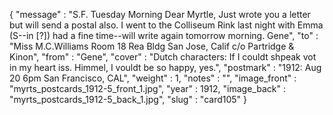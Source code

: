 {
  "message" : "S.F. Tuesday Morning Dear Myrtle, Just wrote you a letter but will send a postal also. I went to the Colliseum Rink last night with Emma (S--in [?]) had a fine time--will write again tomorrow morning. Gene",
  "to" : "Miss M.C.Williams Room 18 Rea Bldg San Jose, Calif c/o Partridge & Kinon",
  "from" : "Gene",
  "cover" : "Dutch characters: If I couldt shpeak vot in my heart iss. Himmel, I vouldt be so happy, yes.",
  "postmark" : "1912: Aug 20 6pm San Francisco, CAL",
  "weight" : 1,
  "notes" : "",
  "image_front" : "myrts_postcards_1912-5_front_1.jpg",
  "year" : 1912,
  "image_back" : "myrts_postcards_1912-5_back_1.jpg",
  "slug" : "card105"
}
